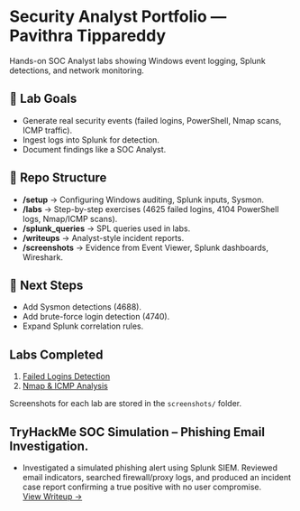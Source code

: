 # Security Analyst Portfolio — Pavithra Tippareddy

Hands-on SOC Analyst labs showing Windows event logging, Splunk detections, and network monitoring.

## 🔹 Lab Goals
- Generate real security events (failed logins, PowerShell, Nmap scans, ICMP traffic).
- Ingest logs into Splunk for detection.
- Document findings like a SOC Analyst.

## 🔹 Repo Structure
- **/setup** → Configuring Windows auditing, Splunk inputs, Sysmon.
- **/labs** → Step-by-step exercises (4625 failed logins, 4104 PowerShell logs, Nmap/ICMP scans).
- **/splunk_queries** → SPL queries used in labs.
- **/writeups** → Analyst-style incident reports.
- **/screenshots** → Evidence from Event Viewer, Splunk dashboards, Wireshark.

## 🔹 Next Steps
- Add Sysmon detections (4688).
- Add brute-force login detection (4740).
- Expand Splunk correlation rules.

## Labs Completed
1. [Failed Logins Detection](writeups/failed_logins.md)
2. [Nmap & ICMP Analysis](writeups/nmap_icmp.md)

Screenshots for each lab are stored in the `screenshots/` folder.

## TryHackMe SOC Simulation – Phishing Email Investigation.
  * Investigated a simulated phishing alert using Splunk SIEM. Reviewed email indicators, searched firewall/proxy logs, and produced an        incident case report confirming a true positive with no user compromise.  
    [View Writeup →](./writeups/tryhackme_soc_simulation_phishing_investigation.md)


